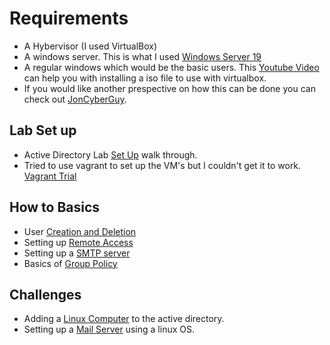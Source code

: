 # Requirements
- A Hybervisor (I used VirtualBox)
- A windows server. This is what I used [Windows Server 19](https://www.microsoft.com/en-us/evalcenter/download-windows-server-2019)
- A regular windows which would be the basic users. This [Youtube Video](https://www.youtube.com/watch?v=5MU10eZbFeA) can help you with installing a iso file to use with virtualbox.
- If you would like another prespective on how this can be done you can check out [JonCyberGuy](https://github.com/JonCyberGuy/ActiveDirectoryLab).

## Lab Set up
- Active Directory Lab [Set Up](https://github.com/Abdulmalik420/ADLab/blob/main/AD-Set-Up.md) walk through.
- Tried to use vagrant to set up the VM's but I couldn't get it to work. [Vagrant Trial](https://github.com/Abdulmalik420/ADLab/blob/main/ADLab-Trials.md)

## How to Basics
- User [Creation and Deletion](https://github.com/Abdulmalik420/ADLab/blob/main/How-To-Basic-AD/User-Creation%7CDeletion.md)
- Setting up [Remote Access](https://github.com/Abdulmalik420/ADLab/blob/main/How-To-Basic-AD/Remote-Access.md)
- Setting up a [SMTP server](https://github.com/Abdulmalik420/ADLab/blob/main/How-To-Basic-AD/SMTP.md)
- Basics of [Group Policy](https://github.com/Abdulmalik420/ADLab/blob/main/How-To-Basic-AD/Group-Policy.md)

## Challenges
- Adding a [Linux Computer](https://github.com/Abdulmalik420/ADLab/blob/main/AD-Challenges/Adding-LinuxOS.md) to the active directory.
- Setting up a [Mail Server](https://github.com/Abdulmalik420/ADLab/blob/main/AD-Challenges/Making-Mail-Server) using a linux OS.

